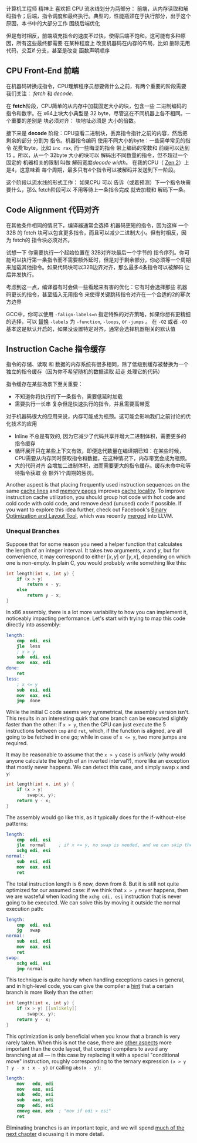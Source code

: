 
计算机工程师 精神上 喜欢把 CPU 流水线划分为两部分： 前端，从内存读取和解码指令；后端，指令调度和最终执行。典型的，性能瓶颈在于执行部分，出于这个原因，本书中的大部分工作 围绕后端优化

但是有时相反，前端填充指令的速度不过快，使得后端不饱和。这可能有多种原因，所有这些最终都需要 在某种程度上 改变机器码在内存的布局，比如 删除无用代码，交互if 分支，甚至是改变 函数声明顺序

## CPU Front-End 前端

在机器码转换成指令，CPU理解程序员想要做什么之前，有两个重要的阶段需要我们关注： *fetch* 和 *decode*.

在 **fetch**阶段，CPU简单的从内存中加载固定大小的块，包含一些 二进制编码的指令和数字。在 x64上块大小典型是 32 byte，尽管这在不同机器上各不相同。一个重要的差别是 块必须对齐： 块地址必须是 大小的倍数。

接下来是 **decode** 阶段：CPU查看二进制块，丢弃指令指针之前的内容，然后把剩余的部分 分割为 指令。机器指令编码 使用不同大小的byte：一些简单常见的指令 花费1byte，比如 `inc rax`,  而一些晦涩的指令 带上编码的常数和 前缀可以达到 15 。所以，从一个 32byte 大小的块可以 解码出不同数量的指令，但不超过一个固定的 机器相关的限制 叫做 解码宽度*decode width*。 在我的CPU（ [Zen 2](https://en.wikichip.org/wiki/amd/microarchitectures/zen_2)）上是4，这意味着 每个周期，最多只有4个指令可以被解码并发送到下一阶段。

这个阶段以流水线的形式工作： 如果CPU 可以 告诉（或着预测）下一个指令块需要什么，那么 fetch阶段可以 不用等待上一条指令完成 就去加载和 解码下一条。

## Code Alignment 代码对齐

在其他条件相同的情况下，编译器通常会选择 机器码更短的指令，因为这样 一个 32B 的 fetch 块可以包含更多指令，而且可以减少二进制大小。但有时相反，因为 fetch的 指令块必须对齐。

试想一下 你需要执行一个起始位置在 32B对齐块最后一个字节的 指令序列。你可能可以执行第一条指令而不需要额外延时，但是对于剩余部分，你必须等一个周期来加载其他指令。如果代码块可以32B边界对齐，那么最多4条指令可以被解码 让后并发执行。

考虑到这一点，编译器有时会做一些看起来有害的优化：它有时会选择那些 机器码更长的指令，甚至插入无用指令 来使得关键跳转指令对齐在一个合适的2的幂次方边界

GCC中，你可以使用 `-falign-labels=n`  指定特殊的对齐策略，如果你想有更精细的选择，可以 [替换](https://gcc.gnu.org/onlinedocs/gcc/Optimize-Options.html) `-labels` 为 `-function`, `-loops`, or `-jumps` 。 在 `-O2` 或者 `-O3`基本这是默认开启的，如果没设置特定对齐，通常会选择机器相关的默认值
## Instruction Cache 指令缓存


指令的存储、读取  和 数据的内存系统有很多相同，除了低级别缓存被替换为一个独立的指令缓存（因为你不希望随机的数据读取 赶走 处理它的代码）

指令缓存在某些场景下至关重要：

-  不知道你将执行的下一条指令，需要低延时加载
-  需要执行一长串 复杂但是快速执行的指令，并且需要高带宽

对于机器码很大的应用来说，内存可能成为瓶颈。这可能会影响我们之前讨论的优化技术的应用

- Inline 不总是有效的, 因为它减少了代码共享并增大二进制体积，需要更多的指令缓存
- 循环展开只在某些上下文有效，即便迭代数量在编译期已知：在某些时候，CPU需要从内存同时获取指令和数据，在这种情况下，内存带宽会成为瓶颈。
- 大的代码对齐 会增加二进制体积，进而需要更大的指令缓存。缓存未命中和等待指令获取 会 额外1个周期的惩罚。

Another aspect is that placing frequently used instruction sequences on the same [cache lines](/hpc/cpu-cache/cache-lines) and [memory pages](/hpc/cpu-cache/paging) improves [cache locality](/hpc/external-memory/locality). To improve instruction cache utilization, you should  group hot code with hot code and cold code with cold code, and remove dead (unused) code if possible. If you want to explore this idea further, check out Facebook's [Binary Optimization and Layout Tool](https://engineering.fb.com/2018/06/19/data-infrastructure/accelerate-large-scale-applications-with-bolt/), which was recently [merged](https://github.com/llvm/llvm-project/commit/4c106cfdf7cf7eec861ad3983a3dd9a9e8f3a8ae) into LLVM.

### Unequal Branches

Suppose that for some reason you need a helper function that calculates the length of an integer interval. It takes two arguments, $x$ and $y$, but for convenience, it may correspond to either $[x, y]$ or $[y, x]$, depending on which one is non-empty. In plain C, you would probably write something like this:

```c++
int length(int x, int y) {
    if (x > y)
        return x - y;
    else
        return y - x;
}
```

In x86 assembly, there is a lot more variability to how you can implement it, noticeably impacting performance. Let's start with trying to map this code directly into assembly:

```nasm
length:
    cmp  edi, esi
    jle  less
    ; x > y
    sub  edi, esi
    mov  eax, edi
done:
    ret
less:
    ; x <= y
    sub  esi, edi
    mov  eax, esi
    jmp  done
```

While the initial C code seems very symmetrical, the assembly version isn't. This results in an interesting quirk that one branch can be executed slightly faster than the other: if `x > y`, then the CPU can just execute the 5 instructions between `cmp` and `ret`, which, if the function is aligned, are all going to be fetched in one go; while in case of `x <= y`, two more jumps are required.

It may be reasonable to assume that the `x > y` case is *unlikely* (why would anyone calculate the length of an inverted interval?), more like an exception that mostly never happens. We can detect this case, and simply swap `x` and `y`:

```c++
int length(int x, int y) {
    if (x > y)
        swap(x, y);
    return y - x;
}
```

The assembly would go like this, as it typically does for the if-without-else patterns:

```nasm
length:
    cmp  edi, esi
    jle  normal     ; if x <= y, no swap is needed, and we can skip the xchg
    xchg edi, esi
normal:
    sub  esi, edi
    mov  eax, esi
    ret
```

The total instruction length is 6 now, down from 8. But it is still not quite optimized for our assumed case: if we think that `x > y` never happens, then we are wasteful when loading the `xchg edi, esi` instruction that is never going to be executed. We can solve this by moving it outside the normal execution path:

```nasm
length:
    cmp  edi, esi
    jg   swap
normal:
    sub  esi, edi
    mov  eax, esi
    ret
swap:
    xchg edi, esi
    jmp normal
```

This technique is quite handy when handling exceptions cases in general, and in high-level code, you can give the compiler a [hint](/hpc/compilation/situational) that a certain branch is more likely than the other:

```c++
int length(int x, int y) {
    if (x > y) [[unlikely]]
        swap(x, y);
    return y - x;
}
```

This optimization is only beneficial when you know that a branch is very rarely taken. When this is not the case, there are [other aspects](/hpc/pipelining/hazards) more important than the code layout, that compel compilers to avoid any branching at all — in this case by replacing it with a special "conditional move" instruction, roughly corresponding to the ternary expression `(x > y ? y - x : x - y)` or calling `abs(x - y)`:

```nasm
length:
    mov   edx, edi
    mov   eax, esi
    sub   edx, esi
    sub   eax, edi
    cmp   edi, esi
    cmovg eax, edx  ; "mov if edi > esi"
    ret
```

Eliminating branches is an important topic, and we will spend [much of the next chapter](/hpc/pipelining/branching) discussing it in more detail.

<!--

This architecture peculiarity

When you have branches in your code, there is a variability in how you can place their instruction sequences in the memory — and surprisingly, .

```nasm
length:
    mov   edx, edi
    mov   eax, esi
    sub   edx, esi
    sub   eax, edi
    cmp   edi, esi
    cmovg eax, edx  ; "mov if edi > esi"
    ret
```

Granted that `x > y` never or almost never happens, the branchy variant will be 2 instructions shorter.

https://godbolt.org/z/bb3a3ahdE

(The compiler can't optimize it because it's technically [not allowed to](/hpc/compilation/contracts): despite `y - x` being valid, `x - y` could over/underflow, causing undefined behavior. Although fully correct, I guess the compiler just doesn't date executing it.)

We will spend [much of the next chapter](/hpc/pipelining/branching) discussing it in more detail.

You don't have to decode the things you are not going to execute anyway.

In general, you want to, and put rarely executed code away — even in the case of if-without-else patterns.

-->
